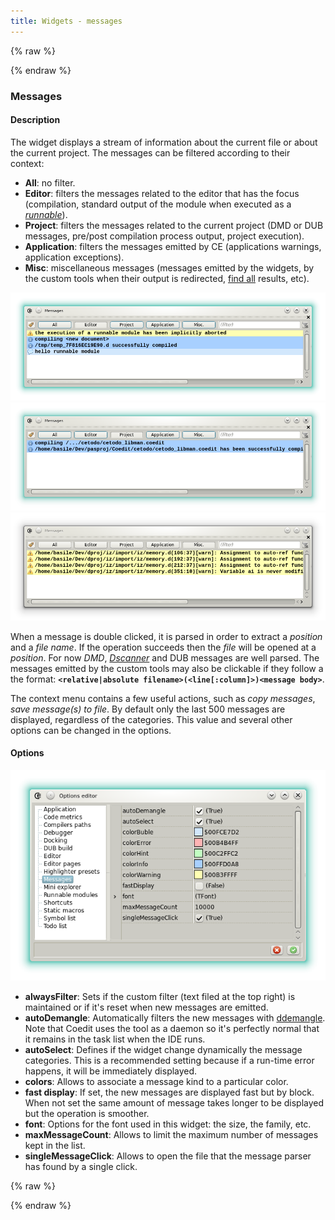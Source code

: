 ```yaml
---
title: Widgets - messages
---
```


{% raw %}
<script src="//cdnjs.cloudflare.com/ajax/libs/anchor-js/4.0.0/anchor.min.js"></script>
{% endraw %}

### Messages

#### Description

The widget displays a stream of information about the current file or about the current project.
The messages can be filtered according to their context:

- __All__: no filter.
- __Editor__: filters the messages related to the editor that has the focus (compilation, standard output of the module when executed as a [_runnable_](features_runnables)).
- __Project__: filters the messages related to the current project (DMD or DUB messages, pre/post compilation process output, project execution).
- __Application__: filters the messages emitted by CE (applications warnings, application exceptions).
- __Misc__: miscellaneous messages (messages emitted by the widgets, by the custom tools when their output is redirected, [find all](widgets_search) results, etc). 

![](img/messages1.png)
![](img/messages2.png)
![](img/messages3.png)

When a message is double clicked, it is parsed in order to extract a *position* and a *file name*.
If the operation succeeds then the *file* will be opened at a *position*.
For now *DMD*, [*Dscanner*](https://www.github.com/Hackerpilot/Dscanner) and DUB messages are well parsed.
The messages emitted by the custom tools may also be clickable if they follow a the format: **`<relative|absolute filename>(<line[:column]>)<message body>`**.

The context menu contains a few useful actions, such as *copy messages*, *save message(s) to file*.
By default only the last 500 messages are displayed, regardless of the categories. 
This value and several other options can be changed in the options.

#### Options

![](img/options_messages.png)

- **alwaysFilter**: Sets if the custom filter (text filed at the top right) is maintained or if it's reset when new messages are emitted.
- **autoDemangle**: Automatically filters the new messages with [ddemangle](https://github.com/dlang/tools#d-tools). Note that Coedit uses the tool as a daemon so it's perfectly normal that it remains in the task list when the IDE runs.
- **autoSelect**: Defines if the widget change dynamically the message categories.
This is a recommended setting because if a run-time error happens, it will be immediately displayed.
- **colors**: Allows to associate a message kind to a particular color.
- **fast display**: If set, the new messages are displayed fast but by block. When not set the same amount of message takes longer to be displayed but the operation is smoother.
- **font**: Options for the font used in this widget: the size, the family, etc.
- **maxMessageCount**: Allows to limit the maximum number of messages kept in the list.
- **singleMessageClick**: Allows to open the file that the message parser has found by a single click.

{% raw %}
<script>
anchors.add();
</script>
{% endraw %}
